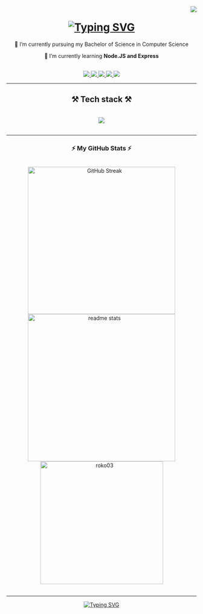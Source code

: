 <img align="right" src="https://api.visitorbadge.io/api/visitors?path=Roko03&countColor=%232ccce4&labelStyle=upper" />


<h1 align="center">
  <a href="https://git.io/typing-svg">
    <img src="https://readme-typing-svg.herokuapp.com?font=Poppins&size=35&duration=4000&pause=1000&color=4C9EF7&center=true&vCenter=true&random=false&width=500&height=70&lines=Hi+%F0%9F%91%8B%2C+I'm+Roko" alt="Typing SVG" />
  </a>
</h1>

<div align="center">
  
  🔭 I’m currently pursuing my Bachelor of Science in Computer Science
  
  🌱 I’m currently learning **Node.JS and Express**
   
</div>

<br/>

<div align="center">
  <a href="mailto:rokoponjarac2@gmail.com">
    <img src="https://img.shields.io/badge/Gmail-D14836?style=for-the-badge&logo=gmail&logoColor=white" target="_blank" />
  </a>
  
  <a href="https://www.linkedin.com/in/roko-ponjarac-13712b211/" target="_blank">
    <img src="https://img.shields.io/badge/LinkedIn-0077B5?style=for-the-badge&logo=linkedin&logoColor=white" target="_blank" />
  </a>
  
   <a href="https://www.behance.net/rokoponjarac" target="_blank">
    <img src="https://img.shields.io/badge/Behance-0054F7?style=for-the-badge&logo=behance&logoColor=white" target="_blank" />
  </a>

   <a href="https://dribbble.com/Ponjarac" target="_blank">
    <img src="https://img.shields.io/badge/Dribbble-EA4C89?style=for-the-badge&logo=dribbble&logoColor=white" target="_blank" />
  </a>
  
  <a href="https://github.com/Roko03" target="_blank">
    <img src="https://img.shields.io/badge/Portfolio-255E63?style=for-the-badge&logo=About.me&logoColor=white" target="_blank" />
  </a>
</div>

<hr/>

<h2 align="center">⚒️ Tech stack ⚒️</h3>
<br/>
<div align="center">
  <a href="https://skillicons.dev">
    <img src="https://skillicons.dev/icons?i=ts,nodejs,express,react,sass" /><br/>
  </a>
</div>

<br/>
<hr/>

<h3 align="center">⚡ My GitHub Stats ⚡</h3>
<br/>
<div align="center">
  <img width=390 src="https://streak-stats.demolab.com?user=Roko03&theme=react&border_radius=10&card_width=390" alt="GitHub Streak" />
  <br/>
  <img width=390 src="https://github-readme-stats.vercel.app/api?username=roko03&show_icons=true&locale=en&theme=react&border_radius=10&rank_icon=github" alt="readme stats" />
  <img width=325 src="https://github-readme-stats.vercel.app/api/top-langs?username=roko03&hide=HTML,CSS&langs_count=8&show_icons=true&locale=en&layout=compact&theme=react&border_radius=10&exclude_repo=github-readme-stats" alt="roko03" />
</div>

<br/>
<hr/>

<div align="center">
  <a href="https://git.io/typing-svg"><img src="https://readme-typing-svg.demolab.com?font=Poppins&size=36&pause=1000&color=229EF7&center=true&vCenter=true&random=false&width=500&height=70&lines=%F0%9F%91%8B+Thanks+for+visiting+%F0%9F%91%8B" alt="Typing SVG" /></a>
</div>
